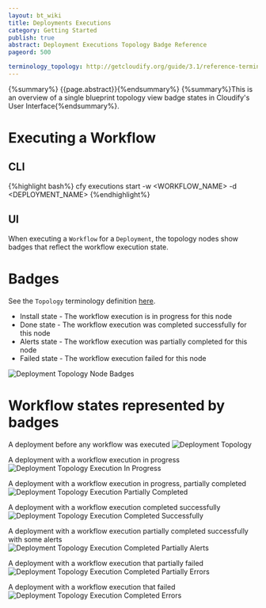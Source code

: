 ```yaml
---
layout: bt_wiki
title: Deployments Executions
category: Getting Started
publish: true
abstract: Deployment Executions Topology Badge Reference
pageord: 500

terminology_topology: http://getcloudify.org/guide/3.1/reference-terminology.html#sts=Topology
---
```

{%summary%} {{page.abstract}}{%endsummary%}
{%summary%}This is an overview of a single blueprint topology view badge states in Cloudify's User Interface{%endsummary%}.

# Executing a Workflow

## CLI

{%highlight bash%}
cfy executions start -w <WORKFLOW_NAME> -d <DEPLOYMENT_NAME>
{%endhighlight%}


## UI

When executing a `Workflow` for a `Deployment`, the topology nodes show badges that reflect the workflow execution state.

# Badges
See the `Topology` terminology definition [here]({{page.terminology_topology}}).<br/>

* Install state - The workflow execution is in progress for this node
* Done state - The workflow execution was completed successfully for this node
* Alerts state - The workflow execution was partially completed for this node
* Failed state - The workflow execution failed for this node

![Deployment Topology Node Badges](/guide/images/ui/ui-deployment-topology-badges.png)

# Workflow states represented by badges
A deployment before any workflow was executed
![Deployment Topology](/guide/images/ui/ui-deployment-topology-1.png)

A deployment with a workflow execution in progress
![Deployment Topology Execution In Progress](/guide/images/ui/ui-deployment-topology-2.png)

A deployment with a workflow execution in progress, partially completed
![Deployment Topology Execution Partially Completed](/guide/images/ui/ui-deployment-topology-3.png)

A deployment with a workflow execution completed successfully
![Deployment Topology Execution Completed Successfully](/guide/images/ui/ui-deployment-topology-4.png)

A deployment with a workflow execution partially completed successfully with some alerts
![Deployment Topology Execution Completed Partially Alerts](/guide/images/ui/ui-deployment-topology-5.png)

A deployment with a workflow execution that partially failed
![Deployment Topology Execution Completed Partially Errors](/guide/images/ui/ui-deployment-topology-6.png)

A deployment with a workflow execution that failed
![Deployment Topology Execution Completed Errors](/guide/images/ui/ui-deployment-topology-7.png)


